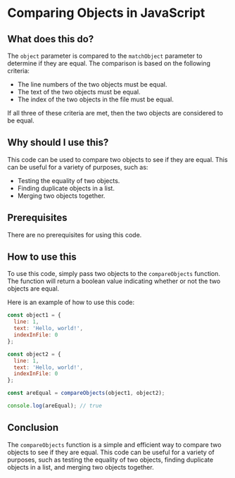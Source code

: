 
  
   # Comparing Objects in JavaScript

## What does this do?

The `object` parameter is compared to the `matchObject` parameter to determine if they are equal. The comparison is based on the following criteria:

* The line numbers of the two objects must be equal.
* The text of the two objects must be equal.
* The index of the two objects in the file must be equal.

If all three of these criteria are met, then the two objects are considered to be equal.

## Why should I use this?

This code can be used to compare two objects to see if they are equal. This can be useful for a variety of purposes, such as:

* Testing the equality of two objects.
* Finding duplicate objects in a list.
* Merging two objects together.

## Prerequisites

There are no prerequisites for using this code.

## How to use this

To use this code, simply pass two objects to the `compareObjects` function. The function will return a boolean value indicating whether or not the two objects are equal.

Here is an example of how to use this code:

```javascript
const object1 = {
  line: 1,
  text: 'Hello, world!',
  indexInFile: 0
};

const object2 = {
  line: 1,
  text: 'Hello, world!',
  indexInFile: 0
};

const areEqual = compareObjects(object1, object2);

console.log(areEqual); // true
```

## Conclusion

The `compareObjects` function is a simple and efficient way to compare two objects to see if they are equal. This code can be useful for a variety of purposes, such as testing the equality of two objects, finding duplicate objects in a list, and merging two objects together.
  
  